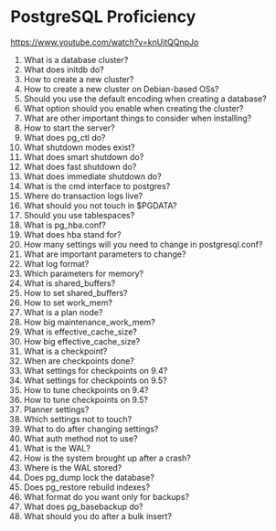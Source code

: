 # PostgreSQL Proficiency

https://www.youtube.com/watch?v=knUitQQnpJo

1. What is a database cluster?
2. What does initdb do?
3. How to create a new cluster?
4. How to create a new cluster on Debian-based OSs?
5. Should you use the default encoding when creating a database?
6. What option should you enable when creating the cluster?
7. What are other important things to consider when installing?
8. How to start the server?
9. What does pg_ctl do?
10. What shutdown modes exist?
11. What does smart shutdown do?
12. What does fast shutdown do?
13. What does immediate shutdown do?
14. What is the cmd interface to postgres?
15. Where do transaction logs live?
16. What should you not touch in $PGDATA?
17. Should you use tablespaces?
18. What is pg_hba.conf?
19. What does hba stand for?
20. How many settings will you need to change in postgresql.conf?
21. What are important parameters to change?
22. What log format?
23. Which parameters for memory?
24. What is shared_buffers?
25. How to set shared_buffers?
26. How to set work_mem?
27. What is a plan node?
28. How big maintenance_work_mem?
29. What is effective_cache_size?
30. How big effective_cache_size?
31. What is a checkpoint?
32. When are checkpoints done?
33. What settings for checkpoints on 9.4?
34. What settings for checkpoints on 9.5?
35. How to tune checkpoints on 9.4?
36. How to tune checkpoints on 9.5?
37. Planner settings?
38. Which settings not to touch?
39. What to do after changing settings?
40. What auth method not to use?
41. What is the WAL?
42. How is the system brought up after a crash?
43. Where is the WAL stored?
44. Does pg_dump lock the database?
45. Does pg_restore rebuild indexes?
46. What format do you want only for backups?
47. What does pg_basebackup do?
48. What should you do after a bulk insert?
